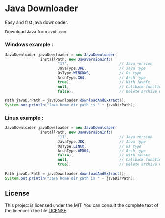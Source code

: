 # Java Downloader

Easy and fast java downloader.

Download Java from `azul.com`

### Windows example :
``` java
JavaDownloader javaDownloader = new JavaDownloader(
                installPath, new JavaVersionInfo(
                        "17",                       // Java version
                        JavaType.JRE,               // Java type
                        OsType.WINDOWS,             // Os type
                        ArchType.X64,               // Arch type
                        true),                      // With JavaFx
                        null,                       // Callback function
                        false);                     // Delete archive when finished
                        
Path javaDirPath = javaDownloader.downloadAndExtract();
System.out.println("Java home dir path is " + javaDirPath);
```

### Linux example :
``` java
JavaDownloader javaDownloader = new JavaDownloader(
                installPath, new JavaVersionInfo(
                        "11",                       // Java version
                        JavaType.JDK,               // Java type
                        OsType.LINUX,               // Os type
                        ArchType.AMD64,             // Arch type
                        false),                     // With JavaFx
                        null,                       // Callback function
                        true);                      // Delete archive when finished
                        
Path javaDirPath = javaDownloader.downloadAndExtract();
System.out.println("Java home dir path is " + javaDirPath);
```





## License

This project is licensed under the MIT. You can consult the complete text of the licence in the file [LICENSE](LICENSE).